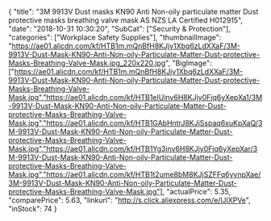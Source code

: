 {
	"title": "3M 9913V Dust masks KN90 Anti Non-oily particulate matter Dust protective masks breathing valve mask AS NZS LA Certified H012915",
	"date": "2018-10-31 10:30:20",
	"SubCat": ["Security & Protection"],
	"categories": ["Workplace Safety Supplies"],
	"thumbnailImage": "https://ae01.alicdn.com/kf/HTB1m.mQnBfH8KJjy1Xbq6zLdXXaF/3M-9913V-Dust-Mask-KN90-Anti-Non-oily-Particulate-Matter-Dust-protective-Masks-Breathing-Valve-Mask.jpg_220x220.jpg",
	"BigImage": ["https://ae01.alicdn.com/kf/HTB1m.mQnBfH8KJjy1Xbq6zLdXXaF/3M-9913V-Dust-Mask-KN90-Anti-Non-oily-Particulate-Matter-Dust-protective-Masks-Breathing-Valve-Mask.jpg","https://ae01.alicdn.com/kf/HTB1eIUinv6H8KJjy0Fjq6yXepXa1/3M-9913V-Dust-Mask-KN90-Anti-Non-oily-Particulate-Matter-Dust-protective-Masks-Breathing-Valve-Mask.jpg","https://ae01.alicdn.com/kf/HTB1GAbHntrJ8KJjSspaq6xuKpXaQ/3M-9913V-Dust-Mask-KN90-Anti-Non-oily-Particulate-Matter-Dust-protective-Masks-Breathing-Valve-Mask.jpg","https://ae01.alicdn.com/kf/HTB1Yg3inv6H8KJjy0Fjq6yXepXar/3M-9913V-Dust-Mask-KN90-Anti-Non-oily-Particulate-Matter-Dust-protective-Masks-Breathing-Valve-Mask.jpg","https://ae01.alicdn.com/kf/HTB1t2ume8bM8KJjSZFFq6yynpXae/3M-9913V-Dust-Mask-KN90-Anti-Non-oily-Particulate-Matter-Dust-protective-Masks-Breathing-Valve-Mask.jpg"],
	"actualPrice": 5.35,
	"comparePrice": 5.63,
	"linkurl": "http://s.click.aliexpress.com/e/lJlXPVe",
	"inStock": 74
}
